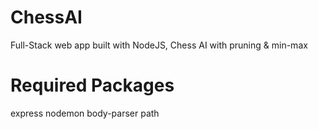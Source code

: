 # ChessAI
Full-Stack web app built with NodeJS, Chess AI with pruning & min-max

# Required Packages

express nodemon body-parser path 
